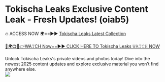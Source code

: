 # Tokischa Leaks Exclusive Content Leak - Fresh Updates! (oiab5)

🔥 ACCESS NOW 🌍==►► <a href="https://tinyurl.com/kvy9nzfs" rel="nofollow">Tokischa Leaks Latest Collection</a>
<br><br>
[🔴🌍📺📱👉WA𝚃CH Now==►► CLICK HERE TO Tokischa Leaks 𝚆𝙰𝚃𝙲𝙷 NOW](https://tinyurl.com/kvy9nzfs)
<br><br>
Unlock Tokischa Leaks's private videos and photos today! Dive into the newest 2025 content updates and explore exclusive material you won’t find anywhere else.
<br>
<a href="https://tinyurl.com/kvy9nzfs" rel="nofollow" data-target="animated-image.originalLink"><img src="https://camo.githubusercontent.com/8a4f000d20f83aca3bf7ec5f350d767afa0574a8a352519fd8cfa583a6f93a33/68747470733a2f2f692e696d6775722e636f6d2f644a486b345a712e676966" data-canonical-src="https://i.imgur.com/dJHk4Zq.gif" style="max-width: 100%; display: inline-block;" data-target="animated-image.originalImage"></a>
<br>
